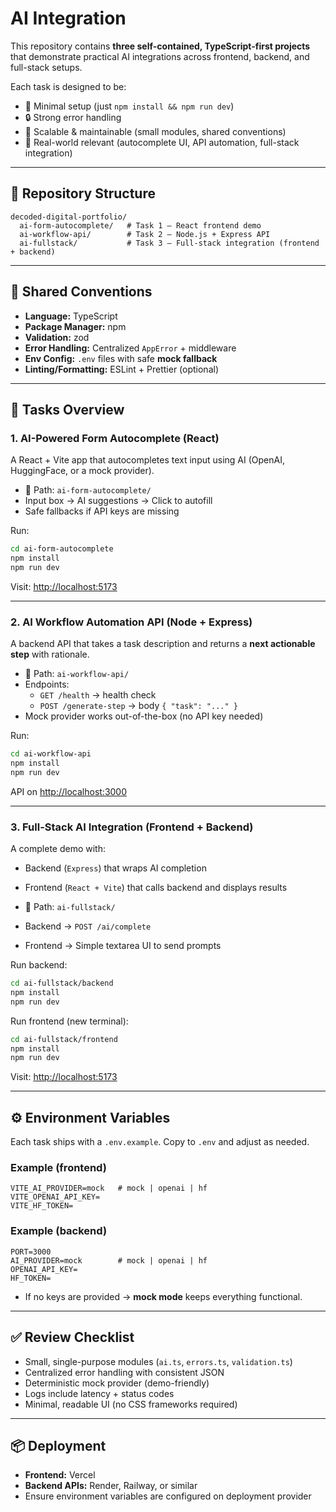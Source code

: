 # AI Integration

This repository contains **three self-contained, TypeScript-first projects** that demonstrate practical AI integrations across frontend, backend, and full-stack setups.  

Each task is designed to be:
- 🚀 Minimal setup (just `npm install && npm run dev`)
- 🔒 Strong error handling
- 🧩 Scalable & maintainable (small modules, shared conventions)
- 🎯 Real-world relevant (autocomplete UI, API automation, full-stack integration)

---

## 📂 Repository Structure
```
decoded-digital-portfolio/
  ai-form-autocomplete/   # Task 1 — React frontend demo
  ai-workflow-api/        # Task 2 — Node.js + Express API
  ai-fullstack/           # Task 3 — Full-stack integration (frontend + backend)
```

---

## 🧩 Shared Conventions
- **Language:** TypeScript
- **Package Manager:** npm
- **Validation:** zod
- **Error Handling:** Centralized `AppError` + middleware
- **Env Config:** `.env` files with safe **mock fallback**
- **Linting/Formatting:** ESLint + Prettier (optional)

---

## 🚀 Tasks Overview

### 1. AI-Powered Form Autocomplete (React)
A React + Vite app that autocompletes text input using AI (OpenAI, HuggingFace, or a mock provider).

- 📍 Path: `ai-form-autocomplete/`
- Input box → AI suggestions → Click to autofill
- Safe fallbacks if API keys are missing

Run:
```bash
cd ai-form-autocomplete
npm install
npm run dev
```
Visit: [http://localhost:5173](http://localhost:5173)

---

### 2. AI Workflow Automation API (Node + Express)
A backend API that takes a task description and returns a **next actionable step** with rationale.

- 📍 Path: `ai-workflow-api/`
- Endpoints:
  - `GET /health` → health check
  - `POST /generate-step` → body `{ "task": "..." }`
- Mock provider works out-of-the-box (no API key needed)

Run:
```bash
cd ai-workflow-api
npm install
npm run dev
```
API on [http://localhost:3000](http://localhost:3000)

---

### 3. Full-Stack AI Integration (Frontend + Backend)
A complete demo with:
- Backend (`Express`) that wraps AI completion
- Frontend (`React + Vite`) that calls backend and displays results

- 📍 Path: `ai-fullstack/`
- Backend → `POST /ai/complete`
- Frontend → Simple textarea UI to send prompts

Run backend:
```bash
cd ai-fullstack/backend
npm install
npm run dev
```
Run frontend (new terminal):
```bash
cd ai-fullstack/frontend
npm install
npm run dev
```
Visit: [http://localhost:5173](http://localhost:5173)

---

## ⚙️ Environment Variables
Each task ships with a `.env.example`. Copy to `.env` and adjust as needed.

### Example (frontend)
```
VITE_AI_PROVIDER=mock   # mock | openai | hf
VITE_OPENAI_API_KEY=
VITE_HF_TOKEN=
```

### Example (backend)
```
PORT=3000
AI_PROVIDER=mock        # mock | openai | hf
OPENAI_API_KEY=
HF_TOKEN=
```

- If no keys are provided → **mock mode** keeps everything functional.

---

## ✅ Review Checklist
- Small, single-purpose modules (`ai.ts`, `errors.ts`, `validation.ts`)
- Centralized error handling with consistent JSON
- Deterministic mock provider (demo-friendly)
- Logs include latency + status codes
- Minimal, readable UI (no CSS frameworks required)

---

## 📦 Deployment
- **Frontend:** Vercel
- **Backend APIs:** Render, Railway, or similar
- Ensure environment variables are configured on deployment provider
